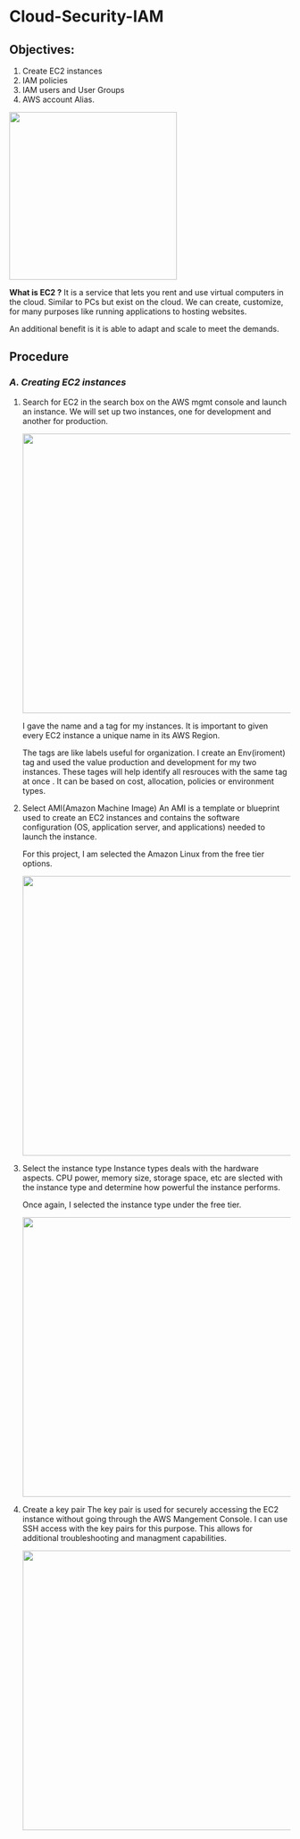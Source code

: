 # Cloud-Security-IAM

## Objectives:
1. Create EC2 instances
2. IAM policies
3. IAM users and User Groups
4. AWS account Alias.

<img src= "https://github.com/user-attachments/assets/8df8fc70-3fa0-495c-a659-00dd86707741" width = "300">

**What is EC2 ?**
It is a service that lets you rent and use virtual computers in the cloud. Similar to PCs but exist on the cloud. We can create, customize, for many purposes like running applications to hosting websites. 

An additional benefit is it is able to adapt and scale to meet the demands. 

## Procedure
### *A. Creating EC2 instances*
1. Search for EC2 in the search box on the AWS mgmt console and launch an instance.
   We will set up two instances, one for development and another for production.

   <img src= "https://github.com/user-attachments/assets/477a5223-fb5e-41be-912a-54885e0a7780" width = "500">

   I gave the name and a tag for my instances. It is important to given every EC2 instance a unique name in its AWS Region. 

   The tags are like labels useful for organization. I create an Env(iroment) tag and used the value production and development for my two instances. These tages will help identify all resrouces with the same tag at once . It can be based on cost, allocation, policies     or environment types. 

2. Select AMI(Amazon Machine Image)
   An AMI is a template or blueprint used to create an EC2 instances and contains the software configuration (OS, application server, and applications) needed to launch the instance. 

   For this project, I am selected the Amazon Linux from the free tier options.

   <img src = "https://github.com/user-attachments/assets/79807909-da88-4139-8a18-84407f8036b8" width = "500">

3. Select the instance type
   Instance types deals with the hardware aspects. CPU power, memory size, storage space, etc are slected with the instance type and determine how powerful the instance performs.
   
   Once again, I selected the instance type under the free tier. 
   
   <img src = "https://github.com/user-attachments/assets/f3d1a30a-63d5-4929-affc-13195cc4d476" width = "500">

4. Create a key pair
   The key pair  is used for securely accessing the EC2 instance without going through the AWS Mangement Console. I can use SSH access with the key pairs for this purpose. This allows for additional troubleshooting and managment capabilities.
   
   <img src ="https://github.com/user-attachments/assets/b702187f-b8e1-4c20-b071-9371ad27b832" width = "500">


 


